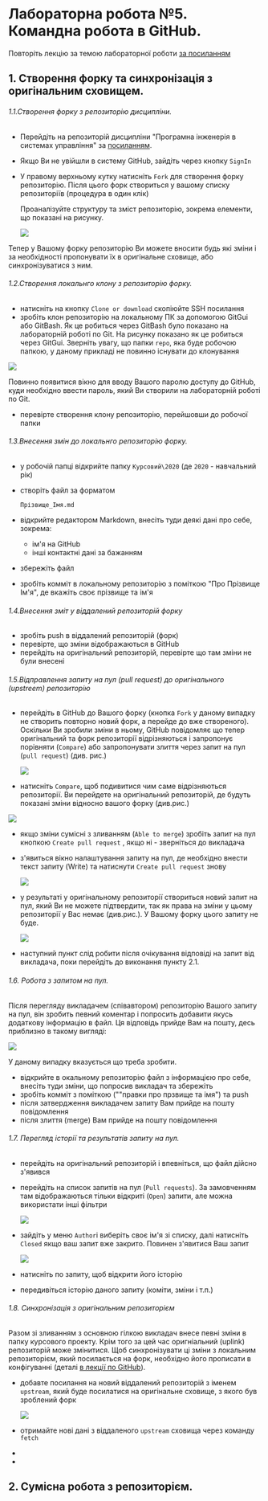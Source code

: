 # Лабораторна робота №5. Командна робота в GitHub.

Повторіть лекцію за темою лабораторної роботи [за посиланням](../Лекц/GitHub.md)

## 1. Створення форку та синхронізація з оригінальним сховищем.

###### 1.1.Створення форку з репозиторію дисципліни.

- Перейдіть на репозиторій дисципліни "Програмна інженерія в системах управління" за [посиланням](https://github.com/pupenasan/ProgIngContrSystems).

- Якщо Ви не увійшли в систему GitHub, зайдіть через кнопку  `SignIn`

- У правому верхньому кутку натисніть `Fork` для створення форку репозиторію. Після цього форк створиться у вашому списку репозиторіїв (процедура в один клік)

  Проаналізуйте структуру та зміст репозиторію, зокрема елементи, що показані на рисунку.  

  ![](githubmedia/1.png)  

Тепер у Вашому форку репозиторію Ви можете вносити будь які зміни і за необхідності пропонувати їх в оригінальне сховище, або синхронізуватися з ним.

###### 1.2.Створення локальнго клону з репозиторію форку.

- натисніть на кнопку `Clone or download` скопіюйте SSH посилання
- зробіть клон репозиторію на локальному ПК за допомогою GitGui або GitBash. Як це робиться через GitBash було показано на лабораторній роботі по Git. На рисунку показано як це робиться через GitGui. Зверніть увагу, що папки `repo`, яка буде робочою папкою, у даному прикладі не повинно існувати до клонування

![](githubmedia/2.png)

Повинно появитися вікно для вводу Вашого паролю доступу до GitHub, куди необхідно ввести пароль, який Ви створили на лабораторній роботі по Git.  

-  перевірте створення клону репозиторію, перейшовши до робочої папки 

###### 1.3.Внесення змін до локальнго репозиторію форку. 

- у робочій папці відкрийте папку `Курсовий\2020` (де `2020` - навчальний рік)

- створіть файл за форматом

  `Прізвище_Імя.md`

- відкрийте редактором Markdown, внесіть туди деякі дані про себе, зокрема:

  - ім'я на GitHub
  - інші контактні дані за бажанням 

- збережіть файл

- зробіть комміт в локальному репозиторію з поміткою "Про Прізвище Ім'я", де вкажіть своє прізвище та ім'я 

###### 1.4.Внесення зміт у віддалений репозиторій форку

- зробіть push в віддалений репозиторій (форк) 
- перевірте, що зміни відображаються в GitHub
- перейдіть на оригінальний репозиторій, перевірте що там зміни не були внесені

###### 1.5.Відправлення запиту на пул (pull request) до оригінального (upstreem) репозиторію

- перейдіть в GitHub до Вашого форку (кнопка `Fork` у даному випадку не створить повторно новий форк, а перейде до вже створеного). Оскільки Ви зробили зміни в ньому, GitHub повідомляє що тепер оригінальний та форк репозиторії відрізняються і запропонує порівняти (`Compare`) або запропонувати злиття через запит на пул (`pull request`)  (див. рис.)

  ![](githubmedia/3.png)   

- натисніть `Compare`, щоб подивитися чим саме відрізняються репозиторії. Ви перейдете на оригінальний репозиторій, де будуть показані зміни відносно вашого форку (див.рис.) 

![](githubmedia/4.png)

- якщо зміни сумісні з зливанням (`Able to merge`) зробіть запит на пул кнопкою `Create pull request` , якщо ні - зверніться до викладача

- з'явиться вікно налаштування запиту на пул, де необхідно внести текст запиту (Write) та натиснути `Create pull request` знову  

  ![](githubmedia/5.png)

- у результаті у оригінальному репозиторії створиться новий запит на пул, який Ви не можете підтвердити, так як права на зміни у цьому репозиторії у Вас немає (див.рис.). У Вашому форку цього запиту не буде. 

  ![](githubmedia/6.png)

- наступний пункт слід робити після очікування відповіді на запит від викладача, поки перейдіть до виконання пункту 2.1.  

###### 1.6. Робота з запитом на пул.

Після перегляду викладачем (співавтором) репозиторію Вашого запиту на пул, він зробить певний коментар і попросить добавити якусь додаткову інформацію в файл. Ця відповідь прийде Вам на пошту, десь приблизно  в такому вигляді:

![](githubmedia/7.png) 

У даному випадку вказується що треба зробити.

- відкрийте в окальному репозиторію файл з інформацією про себе, внесіть туди зміни, що попросив викладач та збережіть
- зробіть комміт з поміткою (""правки про прзвище та імя") та push
- після затвердження викладачем запиту Вам прийде на пошту повідомлення
- після злиття (merge) Вам прийде на пошту повідомлення  

###### 1.7.  Перегляд історії та результатів запиту на пул.

- перейдіть на оригінальний репозиторій і впевніться, що файл дійсно з'явився 

- перейдіть на список запитів на пул (`Pull requests`). За замовченням там відображаються тільки відкриті (`Open`) запити, але можна використати інші фільтри

  ![](githubmedia/8.png)

- зайдіть у меню `Author`і виберіть своє ім'я зі списку, далі натисніть `Closed` якщо ваш запит вже закрито. Повинен з'явитися Ваш запит

   ![](githubmedia/9.png)

-   натисніть по запиту, щоб відкрити його історію

-  передивіться історію даного запиту (коміти, зміни і т.п.)

###### 1.8. Синхронізація з оригінальним репозиторієм   

Разом зі зливанням з основною гілкою викладач внесе певні зміни в папку курсового проекту. Крім того за цей час оригніальний (uplink) репозиторій може змінитися. Щоб синхронізувати ці зміни з локальним репозиторієм, який посилається на форк, необхідно його прописати в конфігуванні (деталі [в лекції по GitHub](../Лекц/GitHub.md)).     

- добавте посилання на новий віддалений репозиторій з іменем `upstream`, який буде посилатися на оригінальне сховище, з якого був зроблений форк 

  ![](githubmedia/10.png)

- отримайте нові дані з віддаленого `upstream` сховища через команду `fetch`

- 

- 

## 2. Сумісна робота з репозиторієм.



